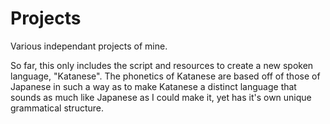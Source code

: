 # Projects
Various independant projects of mine.

So far, this only includes the script and resources to create a new spoken language, "Katanese".
The phonetics of Katanese are based off of those of Japanese in such a way as to make Katanese a distinct language that sounds as much like Japanese as I could make it, yet has it's own unique grammatical structure. 
